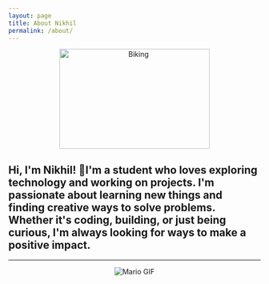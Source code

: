 ```yaml
---
layout: page
title: About Nikhil
permalink: /about/
---
```

<center><body><img src="https://www.discovertasmania.com.au/siteassets/experiences/mountain-bike-networks/135403-2.jpg?resize=b_9pZkeIafq_pT_XmB8PWsZYcA0TymG1kz9P9LwMYpFjNeeC8flBNeEzqEkceDz1" width="300" height="200" alt="Biking"></body></center>

<h2>Hi, I'm Nikhil! 🚀I'm a student who loves exploring technology and working on projects. 
I'm passionate about learning new things and finding creative ways to solve problems. 
Whether it's coding, building, or just being curious, I'm always looking for ways to make a positive impact.</h2>
<hr>
<center><left><body><img src="{{site.baseurl}}/images/dance-happy.gif" alt="Mario GIF"></body></left></center>